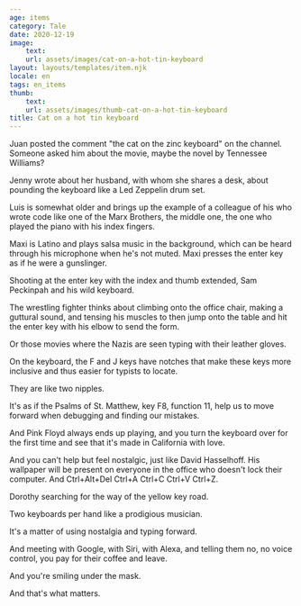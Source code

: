 ```yaml
---
age: items
category: Tale
date: 2020-12-19
image:
    text: 
    url: assets/images/cat-on-a-hot-tin-keyboard
layout: layouts/templates/item.njk
locale: en
tags: en_items
thumb:
    text: 
    url: assets/images/thumb-cat-on-a-hot-tin-keyboard
title: Cat on a hot tin keyboard
---
```


Juan posted the comment "the cat on the zinc keyboard" on the channel. Someone asked him about the movie, maybe the novel by Tennessee Williams?

Jenny wrote about her husband, with whom she shares a desk, about pounding the keyboard like a Led Zeppelin drum set.

Luis is somewhat older and brings up the example of a colleague of his who wrote code like one of the Marx Brothers, the middle one, the one who played the piano with his index fingers.

Maxi is Latino and plays salsa music in the background, which can be heard through his microphone when he's not muted. Maxi presses the enter key as if he were a gunslinger.

Shooting at the enter key with the index and thumb extended, Sam Peckinpah and his wild keyboard.

The wrestling fighter thinks about climbing onto the office chair, making a guttural sound, and tensing his muscles to then jump onto the table and hit the enter key with his elbow to send the form.

Or those movies where the Nazis are seen typing with their leather gloves.

On the keyboard, the F and J keys have notches that make these keys more inclusive and thus easier for typists to locate.

They are like two nipples.

It's as if the Psalms of St. Matthew, key F8, function 11, help us to move forward when debugging and finding our mistakes.

And Pink Floyd always ends up playing, and you turn the keyboard over for the first time and see that it's made in California with love.

And you can't help but feel nostalgic, just like David Hasselhoff. His wallpaper will be present on everyone in the office who doesn't lock their computer.
And Ctrl+Alt+Del Ctrl+A Ctrl+C Ctrl+V Ctrl+Z.

Dorothy searching for the way of the yellow key road.

Two keyboards per hand like a prodigious musician.

It's a matter of using nostalgia and typing forward.

And meeting with Google, with Siri, with Alexa, and telling them no, no voice control, you pay for their coffee and leave.

And you're smiling under the mask.

And that's what matters.


